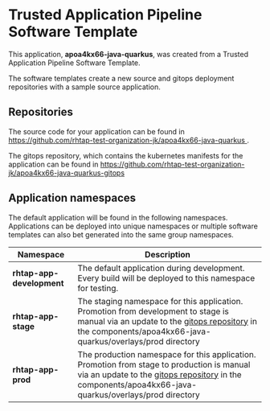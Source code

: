 # Trusted Application Pipeline Software Template

This application, **apoa4kx66-java-quarkus**, was created from a Trusted Application Pipeline Software Template.

The software templates create a new source and gitops deployment repositories with a sample source application. 

## Repositories

The source code for your application can be found in [https://github.com/rhtap-test-organization-jk/apoa4kx66-java-quarkus ](https://github.com/rhtap-test-organization-jk/apoa4kx66-java-quarkus ).
 
The gitops repository, which contains the kubernetes manifests for the application can be found in 
[https://github.com/rhtap-test-organization-jk/apoa4kx66-java-quarkus-gitops ](https://github.com/rhtap-test-organization-jk/apoa4kx66-java-quarkus-gitops ) 

## Application namespaces 

The default application will be found in the following namespaces. Applications can be deployed into unique namespaces or multiple software templates can also bet generated into the same group namespaces.  

|  Namespace   |  Description   |  
| -------- | -------- |   
| **rhtap-app-development** | The default application during development. Every build will be deployed to this namespace for testing. | 
| **rhtap-app-stage** | The staging namespace for this application. Promotion from development to stage is manual via an update to the [gitops repository](https://github.com/rhtap-test-organization-jk/apoa4kx66-java-quarkus-gitops ) in the components/apoa4kx66-java-quarkus/overlays/prod directory |  
| **rhtap-app-prod** | The production namespace for this application. Promotion from stage to production is manual via an update to the [gitops repository](https://github.com/rhtap-test-organization-jk/apoa4kx66-java-quarkus-gitops ) in the components/apoa4kx66-java-quarkus/overlays/prod directory | 
